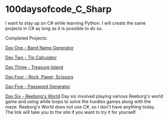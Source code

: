 # 100daysofcode_C_Sharp
I want to stay up on C# while learning Python. I will create the same projects in C# as long as it is possible to do so.

Completed Projects:

[Day One - Band Name Generator](https://github.com/vosjon/100daysofcode_C_Sharp/blob/main/DayOne/BandNameGenerator.cs)

[Day Two - Tip Calculator](https://github.com/vosjon/100daysofcode_C_Sharp/blob/main/DayTwo/TipCalculator.cs)

[Day Three - Treasure Island](https://github.com/vosjon/100daysofcode_C_Sharp/blob/main/DayThree/TreasureIsland.cs)

[Day Four - Rock, Paper, Scissors](https://github.com/vosjon/100daysofcode_C_Sharp/blob/main/DayFour/RockPaperScissors.cs)

[Day Five - Password Generator](https://github.com/vosjon/100daysofcode_C_Sharp/blob/main/DayFive/PasswordGenerator.cs)

[Day Six - Reeborg's World](https://reeborg.ca/index_en.html) Day six involved playing various Reeborg's world game and using while loops to solve the hurdles games along with the maze. Reeborg's World does not use C#, so I don't have anything today. The link will take you to the site if you want to try it for yourself.
